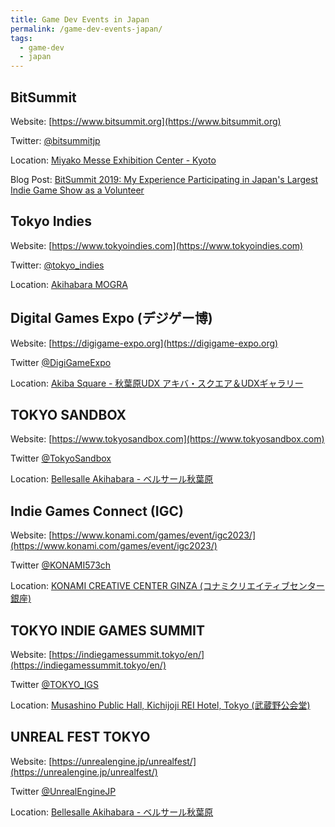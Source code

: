 ```yaml
---
title: Game Dev Events in Japan
permalink: /game-dev-events-japan/
tags: 
  - game-dev
  - japan
---
```

## BitSummit
Website: [https://www.bitsummit.org](https://www.bitsummit.org)

Twitter: [@bitsummitjp](https://twitter.com/bitsummitjp)

Location: [Miyako Messe Exhibition Center - Kyoto](https://www.miyakomesse.jp/access/)

Blog Post: [BitSummit 2019: My Experience Participating in Japan's Largest Indie Game Show as a Volunteer](https://alessandrocuzzocrea.com/bitsummit-2019/)

## Tokyo Indies

Website: [https://www.tokyoindies.com](https://www.tokyoindies.com)

Twitter: [@tokyo_indies](https://twitter.com/tokyo_indies)

Location: [Akihabara MOGRA](https://club-mogra.jp/access/)

## Digital Games Expo (デジゲー博)

Website: [https://digigame-expo.org](https://digigame-expo.org)

Twitter [@DigiGameExpo](https://twitter.com/DigiGameExpo)

Location: [Akiba Square - 秋葉原UDX アキバ・スクエア＆UDXギャラリー](https://udx-akibaspace.jp/akibasquare/)

## TOKYO SANDBOX

Website: [https://www.tokyosandbox.com](https://www.tokyosandbox.com)

Twitter [@TokyoSandbox](https://twitter.com/TokyoSandbox)

Location: [Bellesalle Akihabara - ベルサール秋葉原](https://www.bellesalle.co.jp/shisetsu/tokyo/bs_akihabara/)

## Indie Games Connect (IGC)

Website: [https://www.konami.com/games/event/igc2023/](https://www.konami.com/games/event/igc2023/)

Twitter [@KONAMI573ch](https://twitter.com/KONAMI573ch)

Location: [KONAMI CREATIVE CENTER GINZA (コナミクリエイティブセンター銀座)](https://www.konami.com/ginza/#accessSection)

## TOKYO INDIE GAMES SUMMIT

Website: [https://indiegamessummit.tokyo/en/](https://indiegamessummit.tokyo/en/)

Twitter [@TOKYO_IGS](https://twitter.com/TOKYO_IGS)

Location: [Musashino Public Hall, Kichijoji REI Hotel, Tokyo (武蔵野公会堂)](https://www.musashino.or.jp/koukaido/)

## UNREAL FEST TOKYO

Website: [https://unrealengine.jp/unrealfest/](https://unrealengine.jp/unrealfest/)

Twitter [@UnrealEngineJP](https://twitter.com/UnrealEngineJP)

Location: [Bellesalle Akihabara - ベルサール秋葉原](https://www.bellesalle.co.jp/shisetsu/tokyo/bs_akihabara/)
